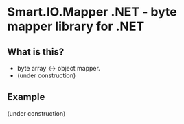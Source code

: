 # Smart.IO.Mapper .NET - byte mapper library for .NET

## What is this?

* byte array <-> object mapper.
* (under construction)

## Example

(under construction)